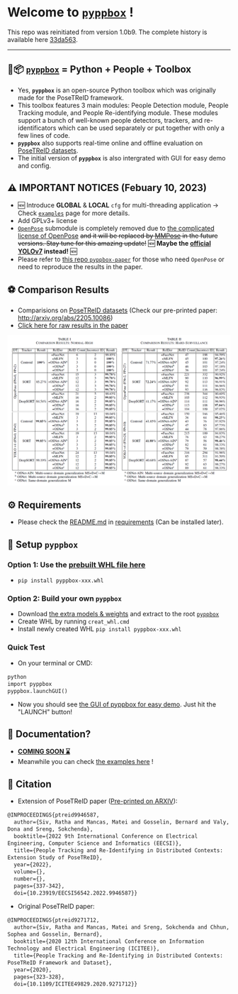 # Welcome to [**`pyppbox`**](https://github.com/rathaumons/pyppbox) !

This repo was reinitiated from version 1.0b9. The complete history is available here [33da563](https://github.com/rathaumons/pyppbox/tree/33da56302d27204931337b44d9a6a5adc1eb5257).
***

## 🐍📦 [**`pyppbox`**](https://github.com/rathaumons/pyppbox) = Python + People + Toolbox 

* Yes, **`pyppbox`** is an open-source Python toolbox which was originally made for the PoseTReID framework. 
* This toolbox features 3 main modules: People Detection module, People Tracking module, and People Re-identifying module. These modules support a bunch of well-known people detectors, trackers, and re-identificators which can be used separately or put together with only a few lines of code. 
* **`pyppbox`** also supports real-time online and offline evaluation on [PoseTReID datasets](https://github.com/rathaumons/PoseTReID_DATASET).
* The initial version of **`pyppbox`** is also intergrated with GUI for easy demo and config. 

<!--- ![alt text](https://raw.githubusercontent.com/rathaROG/screenshot/master/pyppbox/pyppbox_launchGUI.png) --->

## ⚠️ IMPORTANT NOTICES (Febuary 10, 2023)

* 🆕 Introduce **GLOBAL** & **LOCAL** `cfg` for multi-threading application -> Check [`examples`](examples) page for more details.
* Add GPLv3+ license
* [`OpenPose`](https://github.com/CMU-Perceptual-Computing-Lab/openpose) submodule is completely removed due to [the complicated license of OpenPose](https://github.com/CMU-Perceptual-Computing-Lab/openpose/blob/master/LICENSE) ~~and it will be replaced by [MMPose](https://github.com/open-mmlab/mmpose) in the future versions. Stay tune for this amazing update!~~ 🆕 **Maybe the [official YOLOv7](https://github.com/WongKinYiu/yolov7) instead!** 🆕
* Please refer to [this repo `pyppbox-paper`](https://github.com/rathaumons/pyppbox-paper) for those who need `OpenPose` or need to reproduce the results in the paper.

## ⚽ Comparison Results

* Comparisions on [PoseTReID datasets](https://github.com/rathaumons/PoseTReID_DATASET) (Check our pre-printed paper: http://arxiv.org/abs/2205.10086)
* [Click here for raw results in the paper](https://drive.google.com/open?id=13pVqKKd0mtoAaVQh1USxOwZwxg4HmzyQ)

<img src="https://raw.githubusercontent.com/rathaROG/screenshot/master/pyppbox/pyppbox_res001n.png">

## ⚙️ Requirements

* Please check the [README.md](requirements/README.md) in [requirements](requirements) (Can be installed later).

## 🚀 Setup `pyppbox`

### Option 1: Use the [prebuilt WHL file here](https://drive.google.com/open?id=1LY5WNsSoEMwxYjET26yry4AQMHiPDaM0) 
* `pip install pyppbox-xxx.whl`

### Option 2: Build your own `pyppbox`
* Download [the extra models & weights](https://drive.google.com/open?id=1EQzkwZ8aCpZqGrgxEo6PD_8hPhHlcaqz) and extract to the root [`pyppbox`](https://github.com/rathaumons/pyppbox/)
* Create WHL by running `creat_whl.cmd`
* Install newly created WHL `pip install pyppbox-xxx.whl`

### Quick Test
* On your terminal or CMD:
```
python
import pyppbox
pyppbox.launchGUI()
```
* Now you should see [the GUI of pyppbox for easy demo](https://raw.githubusercontent.com/rathaROG/screenshot/master/pyppbox/pyppbox_launchGUI_main.png). Just hit the "LAUNCH" button!

## 📝 Documentation? 

* **[COMING SOON ⌛](https://github.com/rathaumons/pyppbox)**
* Meanwhile you can check [the examples here](examples) ! 

## 🔗 Citation

* Extension of PoseTReID paper ([Pre-printed on ARXIV](https://doi.org/10.48550/arxiv.2205.10086)):
```
@INPROCEEDINGS{ptreid9946587,
  author={Siv, Ratha and Mancas, Matei and Gosselin, Bernard and Valy, Dona and Sreng, Sokchenda},
  booktitle={2022 9th International Conference on Electrical Engineering, Computer Science and Informatics (EECSI)}, 
  title={People Tracking and Re-Identifying in Distributed Contexts: Extension Study of PoseTReID}, 
  year={2022},
  volume={},
  number={},
  pages={337-342},
  doi={10.23919/EECSI56542.2022.9946587}}
```

* Original PoseTReID paper:
```
@INPROCEEDINGS{ptreid9271712,
  author={Siv, Ratha and Mancas, Matei and Sreng, Sokchenda and Chhun, Sophea and Gosselin, Bernard},
  booktitle={2020 12th International Conference on Information Technology and Electrical Engineering (ICITEE)}, 
  title={People Tracking and Re-Identifying in Distributed Contexts: PoseTReID Framework and Dataset}, 
  year={2020},
  pages={323-328},
  doi={10.1109/ICITEE49829.2020.9271712}}
```
